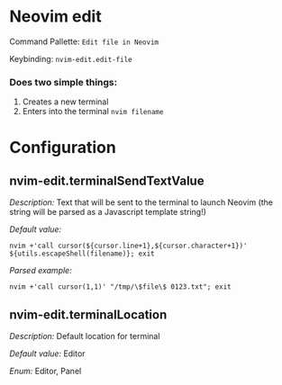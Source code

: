 # Neovim edit

Command Pallette: `Edit file in Neovim`

Keybinding: `nvim-edit.edit-file`

### Does two simple things:

1. Creates a new terminal
2. Enters into the terminal `nvim filename`

# Configuration

## nvim-edit.terminalSendTextValue

*Description:* Text that will be sent to the terminal to launch Neovim (the string will be parsed as a Javascript template string!)

*Default value:*

`nvim +'call cursor(${cursor.line+1},${cursor.character+1})' ${utils.escapeShell(filename)}; exit`

*Parsed example:*

`nvim +'call cursor(1,1)' "/tmp/\$file\$ 0123.txt"; exit`

## nvim-edit.terminalLocation

*Description:* Default location for terminal

*Default value:* Editor

*Enum:* Editor, Panel
